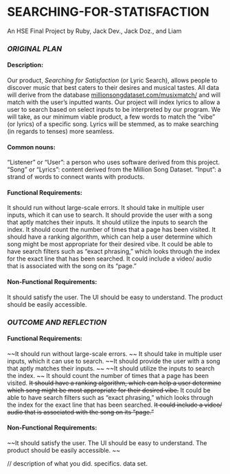# SEARCHING-FOR-STATISFACTION
An HSE Final Project by Ruby, Jack Dev., Jack Doz., and Liam

### **_ORIGINAL PLAN_**

#### **Description:**
Our product, _Searching for Satisfaction_ (or Lyric Search), allows people to discover music that best caters to their desires and musical tastes. All data will derive from the database [millionsongdataset.com/musixmatch/](url) and will match with the user’s inputted wants. Our project will index lyrics to allow a user to search based on select inputs to be interpreted by our program. We will take, as our minimum viable product, a few words to match the “vibe” (or lyrics) of a specific song. Lyrics will be stemmed, as to make searching (in regards to tenses) more seamless. 

#### **Common nouns:**
“Listener” or “User”: a person who uses software derived from this project. 
“Song” or “Lyrics”: content derived from the Million Song Dataset. 
“Input”: a strand of words to connect wants with products.

#### **Functional Requirements:**
It should run without large-scale errors. 
It should take in multiple user inputs, which it can use to search. 
It should provide the user with a song that aptly matches their inputs. 
It should utilize the inputs to search the index. 
It should count the number of times that a page has been visited. 
It should have a ranking algorithm, which can help a user determine which song might be most appropriate for their desired vibe. 
It could be able to have search filters such as “exact phrasing,” which looks through the index for the exact line that has been searched. 
It could include a video/ audio that is associated with the song on its “page.”

#### **Non-Functional Requirements:**
It should satisfy the user. 
The UI should be easy to understand. 
The product should be easily accessible. 

### **_OUTCOME AND REFLECTION_**

#### **Functional Requirements:**
~~It should run without large-scale errors. ~~
It should take in multiple user inputs, which it can use to search. 
~~It should provide the user with a song that aptly matches their inputs. ~~
~~It should utilize the inputs to search the index. ~~
It should count the number of times that a page has been visited. 
~~It should have a ranking algorithm, which can help a user determine which song might be most appropriate for their desired vibe.~~ 
It could be able to have search filters such as “exact phrasing,” which looks through the index for the exact line that has been searched. 
~~It could include a video/ audio that is associated with the song on its “page.”~~

#### **Non-Functional Requirements:**
~~It should satisfy the user. 
The UI should be easy to understand. 
The product should be easily accessible. ~~

// description of what you did. specifics. data set. 
